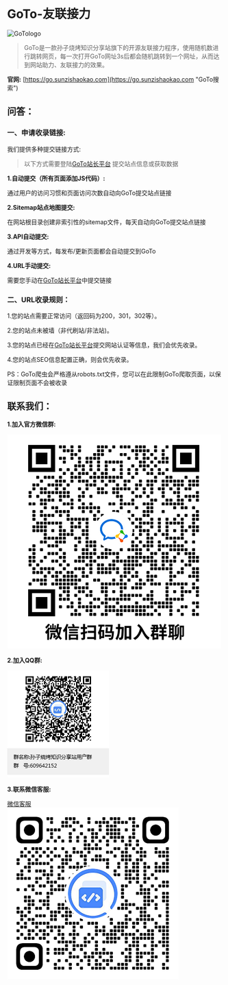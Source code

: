 # GoTo-友联接力

![GoTologo](static/GoTo_favicon.ico)

>GoTo是一款孙子烧烤知识分享站旗下的开源友联接力程序，使用随机数进行跳转网页，每一次打开GoTo网址3s后都会随机跳转到一个网址，从而达到网站助力、友联接力的效果。

**官网:** [https://go.sunzishaokao.com](https://go.sunzishaokao.com "GoTo搜索")

## 问答：  

### 一、申请收录链接:  
我们提供多种提交链接方式:  

>以下方式需要登陆[GoTo站长平台](https://zhanzhang.sunzishaokao.com "GoTo站长平台")
提交站点信息或获取数据

**1.自动提交（所有页面添加JS代码）:**  

通过用户的访问习惯和页面访问次数自动向GoTo提交站点链接  

**2.Sitemap站点地图提交:**  

在网站根目录创建非索引性的sitemap文件，每天自动向GoTo提交站点链接

**3.API自动提交:**

通过开发等方式，每发布/更新页面都会自动提交到GoTo  

**4.URL手动提交:**  

需要您手动在[GoTo站长平台](https://zhanzhang.sunzishaokao.com "GoTo站长平台")中提交链接

### 二、URL收录规则：

1.您的站点需要正常访问（返回码为200，301，302等）。

2.您的站点未被墙（非代刷站/非法站)。

3.您的站点已经在[GoTo站长平台](https://zhanzhang.sunzishaokao.com "GoTo站长平台")提交网站认证等信息，我们会优先收录。

4.您的站点SEO信息配置正确，则会优先收录。

PS：GoTo爬虫会严格遵从robots.txt文件，您可以在此限制GoTo爬取页面，以保证限制页面不会被收录


## 联系我们：

**1.加入官方微信群:**  

![wxqun](static/wxqun.png)

**2.加入QQ群:**  

![qqqun](static/qqqun.png)  

**3.联系微信客服:**  

[微信客服](https://work.weixin.qq.com/kfid/kfcccbc5c65c7b2a468)  
![wxkf](static/wxkf.png)
